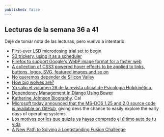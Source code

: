 ```yaml
---
published: false
---
```

## Lecturas de la semana 36 a 41

Dejé de tomar nota de las lecturas, pero vuelvo a intentarlo.


- [First-ever LSD microdosing trial set to begin](https://www.zmescience.com/science/news-science/lsd-microdosing-study-03092018/)
- [S3 trickery, using it as a scheduler](https://hackernoon.com/s3-trickery-using-it-as-a-scheduler-c618103b1cf2)
- [Firefox to support Google's WebP image format for a faster web](https://www.cnet.com/news/firefox-to-support-googles-webp-image-format-for-a-faster-web/)
- [A collection of CSS3 powered hover effects to be applied to links, buttons, logos, SVG, featured images and so on](http://ianlunn.github.io/Hover/)
- [No queremos depender de Silicon Valley](https://elpais.com/tecnologia/2018/10/08/actualidad/1539017186_874388.html?id_externo_rsoc=FB_MX_CM)
- [How big wolves are?](http://www.lazerhorse.org/2013/09/05/big-wolf/#)
- [Ya salio el volúmen 26 de la revista oficial de Psicología Holokinética.](https://revista.psicologiaholokinetica.org/)
- [ Dependency Management In Django Using Bower](https://axiacore.com/blog/effective-dependency-management-django-using-bower/)
- [Katherine Johnson Biography](https://www.nasa.gov/content/katherine-johnson-biography). Cal
- [Microsoft today announced that the MS-DOS 1.25 and 2.0 source code is available on GitHub,](https://news.softpedia.com/news/microsoft-releases-ms-dos-source-code-on-github-522998.shtml) giving devs the chance to easily explore the early days of operating systems.
- [Los motivos por los que quizás ya hayas comprado el último auto de tu vida](https://www.bbc.com/mundo/noticias-45818931?ocid=wsmundo.chat-apps.in-app-msg.whatsapp.trial.link1_.auin)
- [ A New Path to Solving a Longstanding Fusion Challenge](https://www.ecnmag.com/news/2018/10/new-path-solving-longstanding-fusion-challenge)
